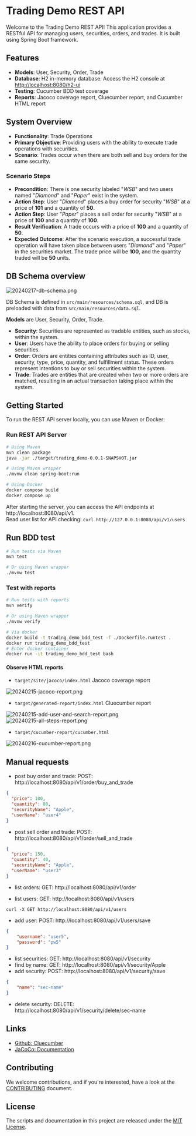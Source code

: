 # Trading Demo REST API

Welcome to the Trading Demo REST API! This application provides a RESTful API for managing users, securities, orders, and trades. It is built using Spring Boot framework.

## Features

- **Models**: User, Security, Order, Trade
- **Database**: H2 in-memory database. Access the H2 console at [http://localhost:8080/h2-ui](http://localhost:8080/h2-ui)
- **Testing**: Cucumber BDD test coverage
- **Reports**: Jacoco coverage report, Cluecumber report, and Cucumber HTML report

## System Overview

* **Functionality**: Trade Operations
* **Primary Objective**: Providing users with the ability to execute trade operations with securities.
* **Scenario**: Trades occur when there are both sell and buy orders for the same security.

### Scenario Steps

* **Precondition**: There is one security labeled "_WSB_" and two users named "_Diamond_" and "_Paper_" exist in the system.
* **Action Step**: User "_Diamond_" places a buy order for security "_WSB_" at a price of **101** and a quantity of **50**.
* **Action Step**: User "_Paper_" places a sell order for security "_WSB_" at a price of **100** and a quantity of **100**.
* **Result Verification**: A trade occurs with a price of **100** and a quantity of **50**.
* **Expected Outcome**: After the scenario execution, a successful trade operation will have taken place between users "_Diamond_" and "_Paper_" in the securities market. The trade price will be **100**, and the quantity traded will be **50** units.

## DB Schema overview

![20240217-db-schema.png](doc/i/20240217-db-schema.png)

DB Schema is defined in `src/main/resources/schema.sql`, and DB is preloaded with data from `src/main/resources/data.sql`.

**Models** are User, Security, Order, Trade.

* **Security**: Securities are represented as tradable entities, such as stocks, within the system.
* **User**: Users have the ability to place orders for buying or selling securities.
* **Order**: Orders are entities containing attributes such as ID, user, security, type, price, quantity, and fulfillment status. These orders represent intentions to buy or sell securities within the system.
* **Trade**: Trades are entities that are created when two or more orders are matched, resulting in an actual transaction taking place within the system.

## Getting Started

To run the REST API server locally, you can use Maven or Docker:

### Run REST API Server

```sh
# Using Maven
mvn clean package
java -jar ./target/trading_demo-0.0.1-SNAPSHOT.jar

# Using Maven wrapper
./mvnw clean spring-boot:run

# Using Docker
docker compose build
docker compose up
```

After starting the server, you can access the API endpoints at http://localhost:8080/api/v1.  
Read user list for API checking: `curl http://127.0.0.1:8080/api/v1/users` 

## Run BDD test

```sh
# Run tests via Maven
mvn test

# Or using Maven wrapper
./mvnw test
```

### Test with reports

```sh
# Run tests with reports
mvn verify

# Or using Maven wrapper
./mvnw verify

# Via docker
docker build -t trading_demo_bdd_test -f ./Dockerfile.runtest .
docker run trading_demo_bdd_test
# Enter docker container
docker run -it trading_demo_bdd_test bash
```

#### Observe HTML reports

* `target/site/jacoco/index.html` Jacoco coverage report

![20240215-jacoco-report.png](doc/i/20240215-jacoco-report.png)

* `target/generated-report/index.html` Cluecumber report

![20240215-add-user-and-search-report.png](doc/i/20240215-add-user-and-search-report.png)
![20240215-all-steps-report.png](doc/i/20240215-all-steps-report.png)

* `target/cucumber-report/cucumber.html`

![20240216-cucumber-report.png](doc/i/20240216-cucumber-report.png)

## Manual requests

* post buy order and trade: POST: http://localhost:8080/api/v1/order/buy_and_trade

```json
{
  "price": 100,
  "quantity": 80,
  "securityName": "Apple",
  "userName": "user4"
}
```

* post sell order and trade: POST: http://localhost:8080/api/v1/order/sell_and_trade

```json
{
  "price": 150,
  "quantity": 40,
  "securityName": "Apple",
  "userName": "user3"
}
```
* list orders: GET: http://localhost:8080/api/v1/order

* list users: GET: http://localhost:8080/api/v1/users

`curl -X GET http://localhost:8080/api/v1/users`

* add user: POST: http://localhost:8080/api/v1/users/save

```json
{
    "username": "user5",
    "password": "pw5"
}
```

* list securities: GET: http://localhost:8080/api/v1/security
* find by name: GET: http://localhost:8080/api/v1/security/Apple
* add security: POST: http://localhost:8080/api/v1/security/save

```json
{
    "name": "sec-name"
}
```

* delete security: DELETE: http://localhost:8080/api/v1/security/delete/sec-name

## Links

* [Github: Cluecumber](https://github.com/trivago/cluecumber/)
* [JaCoCo: Documentation](https://www.jacoco.org/jacoco/trunk/doc/)

## Contributing

We welcome contributions, and if you're interested, have a look at the [CONTRIBUTING](CONTRIBUTING.md) document.

## License

The scripts and documentation in this project are released under the [MIT License](LICENSE).
